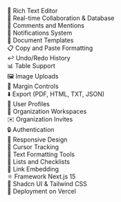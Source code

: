 📝 Rich Text Editor  
🤝 Real-time Collaboration & Database  
💭 Comments and Mentions  
🔔 Notifications System  
📑 Document Templates  
📋 Copy and Paste Formatting  
↩️ Undo/Redo History  
📊 Table Support  
🖼️ Image Uploads  
📏 Margin Controls  
⬇️ Export (PDF, HTML, TXT, JSON)  
👥 User Profiles  
🏢 Organization Workspaces  
✉️ Organization Invites  
🔒 Authentication  
📱 Responsive Design  
🎯 Cursor Tracking  
🎨 Text Formatting Tools  
📝 Lists and Checklists  
🔗 Link Embedding  
⚛️ Framework Next.js 15  
🎨 Shadcn UI & Tailwind CSS  
🚀 Deployment on Vercel  
